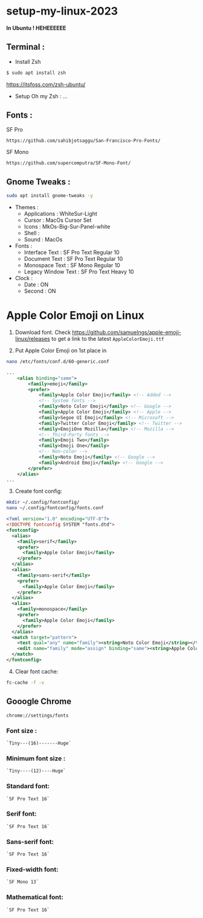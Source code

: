 # setup-my-linux-2023

**In Ubuntu ! HEHEEEEEE**
## Terminal :
- Install Zsh
```sh
$ sudo apt install zsh
```
https://itsfoss.com/zsh-ubuntu/

- Setup Oh my Zsh :
...

## Fonts :
SF Pro
```
https://github.com/sahibjotsaggu/San-Francisco-Pro-Fonts/
```
SF Mono
```
https://github.com/supercomputra/SF-Mono-Font/
```
## Gnome Tweaks :
```sh
sudo apt install gnome-tweaks -y
```
- Themes :
  - Applications : WhiteSur-Light
  - Cursor : MacOs Cursor Set
  - Icons : MkOs-Big-Sur-Panel-white
  - Shell :
  - Sound : MacOs
- Fonts : 
  - Interface Text : SF Pro Text Regular 10 
  - Document Text : SF Pro Text Regular 10
  - Monospace Text : SF Mono Regular 10
  - Legacy Window Text : SF Pro Text Heavy 10
- Clock :
  - Date : ON
  - Second : ON

# Apple Color Emoji on Linux
1. Download font.
Check https://github.com/samuelngs/apple-emoji-linux/releases to get a link to the latest `AppleColorEmoji.ttf`

2. Put Apple Color Emoji on 1st place in 
```sh 
nano /etc/fonts/conf.d/60-generic.conf
```
```xml
...
	<alias binding="same">
		<family>emoji</family>
		<prefer>
			<family>Apple Color Emoji</family> <!-- Added -->
			<!-- System fonts -->
			<family>Noto Color Emoji</family> <!-- Google -->
			<family>Apple Color Emoji</family> <!-- Apple -->
			<family>Segoe UI Emoji</family> <!-- Microsoft -->
			<family>Twitter Color Emoji</family> <!-- Twitter -->
			<family>EmojiOne Mozilla</family> <!-- Mozilla -->
			<!-- Third-Party fonts -->
			<family>Emoji Two</family>
			<family>Emoji One</family>
			<!-- Non-color -->
			<family>Noto Emoji</family> <!-- Google -->
			<family>Android Emoji</family> <!-- Google -->
		</prefer>
	</alias>
...
```
3. Create font config:	
```bash	
mkdir ~/.config/fontconfig/	
nano ~/.config/fontconfig/fonts.conf
```
```xml
<?xml version="1.0" encoding="UTF-8"?>	
<!DOCTYPE fontconfig SYSTEM "fonts.dtd">	
<fontconfig>	
  <alias>	
    <family>serif</family>	
    <prefer>	
      <family>Apple Color Emoji</family>	
    </prefer>	
  </alias>	
  <alias>	
    <family>sans-serif</family>	
    <prefer>	
      <family>Apple Color Emoji</family>	
    </prefer>	
  </alias>	
  <alias>	
    <family>monospace</family>	
    <prefer>	
      <family>Apple Color Emoji</family>	
    </prefer>	
  </alias>	
  <match target="pattern">	
    <test qual="any" name="family"><string>Noto Color Emoji</string></test>	
    <edit name="family" mode="assign" binding="same"><string>Apple Color Emoji</string></edit>	
  </match>	
</fontconfig>
```
4. Clear font cache:
```sh
fc-cache -f -v
```
## Gooogle Chrome
```
chrome://settings/fonts
```

### Font size : 
	`Tiny---(16)-------Huge`

### Minimum font size :
	`Tiny----(12)----Huge`

### Standard font: 
	`SF Pro Text 16`

### Serif font:
	`SF Pro Text 16`

### Sans-serif font:
	`SF Pro Text 16`

### Fixed-width font:
	`SF Mono 13`

### Mathematical font:
	`SF Pro Text 16`
